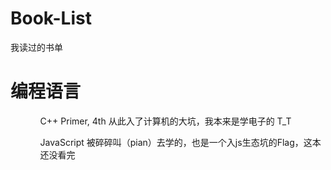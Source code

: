 # Book-List
我读过的书单

<h1>编程语言</h1>
<ul>
<ol>C++ Primer, 4th    从此入了计算机的大坑，我本来是学电子的 T_T</ol>
<ol>JavaScript  被碎碎叫（pian）去学的，也是一个入js生态坑的Flag，这本还没看完</ol>

</ul>
